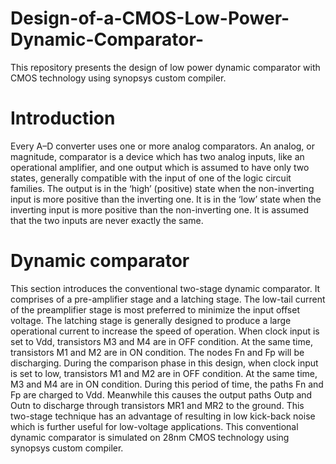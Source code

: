 # Design-of-a-CMOS-Low-Power-Dynamic-Comparator-
 This repository presents the design of low power dynamic comparator with CMOS technology using synopsys custom compiler.
# Introduction
Every A–D converter uses one or more analog comparators. An analog, or magnitude, comparator is a device which has two analog inputs, like an operational amplifier, and one output which is assumed to have only two states, generally compatible with the input of one of the logic circuit families. The output is in the ‘high’ (positive) state when the non-inverting input is more positive than the inverting one. It is in the ‘low’ state when the inverting input is more positive than the non-inverting one. It is assumed that the two inputs are never exactly the same.
# Dynamic comparator
This section introduces the conventional two-stage dynamic comparator. It comprises of a pre-amplifier stage
and a latching stage. The low-tail current of the preamplifier stage is most preferred to minimize the input offset
voltage. The latching stage is generally designed to produce a large operational current to increase the speed of
operation.
When clock input is set to Vdd, transistors M3 and M4 are in OFF condition. At the same time, transistors
M1 and M2 are in ON condition. The nodes Fn and Fp will be discharging. During the comparison phase in this
design, when clock input is set to low, transistors M1 and M2 are in OFF condition. At the same time, M3 and M4 are in ON condition. During this period of time, the paths Fn and Fp are charged to Vdd. Meanwhile this causes the
output paths Outp and Outn to discharge through transistors MR1 and MR2 to the ground.
This two-stage technique has an advantage of resulting in low kick-back noise which is further useful
for low-voltage applications. This conventional dynamic comparator is simulated on 28nm CMOS technology
using synopsys custom compiler.
